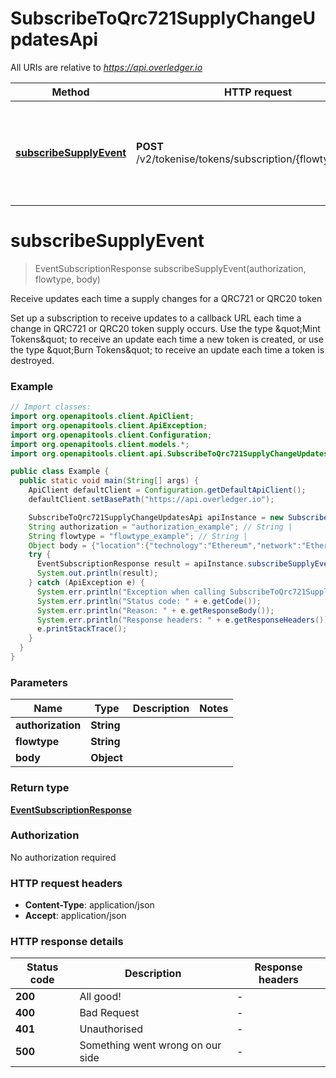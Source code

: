# SubscribeToQrc721SupplyChangeUpdatesApi

All URIs are relative to *https://api.overledger.io*

Method | HTTP request | Description
------------- | ------------- | -------------
[**subscribeSupplyEvent**](SubscribeToQrc721SupplyChangeUpdatesApi.md#subscribeSupplyEvent) | **POST** /v2/tokenise/tokens/subscription/{flowtype}/supply | Receive updates each time a supply changes for a QRC721 or QRC20 token


<a name="subscribeSupplyEvent"></a>
# **subscribeSupplyEvent**
> EventSubscriptionResponse subscribeSupplyEvent(authorization, flowtype, body)

Receive updates each time a supply changes for a QRC721 or QRC20 token

Set up a subscription to receive updates to a callback URL each time a change in QRC721 or QRC20 token supply occurs. Use the type \&quot;Mint Tokens\&quot; to receive an update each time a new token is created, or use the type \&quot;Burn Tokens\&quot; to receive an update each time a token is destroyed.

### Example
```java
// Import classes:
import org.openapitools.client.ApiClient;
import org.openapitools.client.ApiException;
import org.openapitools.client.Configuration;
import org.openapitools.client.models.*;
import org.openapitools.client.api.SubscribeToQrc721SupplyChangeUpdatesApi;

public class Example {
  public static void main(String[] args) {
    ApiClient defaultClient = Configuration.getDefaultApiClient();
    defaultClient.setBasePath("https://api.overledger.io");

    SubscribeToQrc721SupplyChangeUpdatesApi apiInstance = new SubscribeToQrc721SupplyChangeUpdatesApi(defaultClient);
    String authorization = "authorization_example"; // String | 
    String flowtype = "flowtype_example"; // String | 
    Object body = {"location":{"technology":"Ethereum","network":"Ethereum Goerli Testnet"},"callbackUrl":"https://eo2vmypzncjgeoi.m.pipedream.net","type":"Burn Tokens","requestDetails":{"tokenName":"QNTNFT"}}; // Object | 
    try {
      EventSubscriptionResponse result = apiInstance.subscribeSupplyEvent(authorization, flowtype, body);
      System.out.println(result);
    } catch (ApiException e) {
      System.err.println("Exception when calling SubscribeToQrc721SupplyChangeUpdatesApi#subscribeSupplyEvent");
      System.err.println("Status code: " + e.getCode());
      System.err.println("Reason: " + e.getResponseBody());
      System.err.println("Response headers: " + e.getResponseHeaders());
      e.printStackTrace();
    }
  }
}
```

### Parameters

Name | Type | Description  | Notes
------------- | ------------- | ------------- | -------------
 **authorization** | **String**|  |
 **flowtype** | **String**|  |
 **body** | **Object**|  |

### Return type

[**EventSubscriptionResponse**](EventSubscriptionResponse.md)

### Authorization

No authorization required

### HTTP request headers

 - **Content-Type**: application/json
 - **Accept**: application/json

### HTTP response details
| Status code | Description | Response headers |
|-------------|-------------|------------------|
**200** | All good! |  -  |
**400** | Bad Request |  -  |
**401** | Unauthorised |  -  |
**500** | Something went wrong on our side |  -  |

